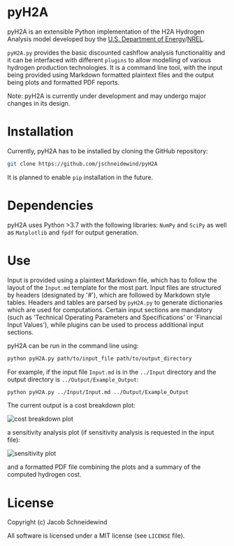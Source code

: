 # pyH2A

pyH2A is an extensible Python implementation of the H2A Hydrogen Analysis model developed buy the [U.S. Department of Energy](https://www.hydrogen.energy.gov/h2a_analysis.html)/[NREL](https://www.nrel.gov/hydrogen/h2a-production-models.html).

`pyH2A.py` provides the basic discounted cashflow analysis functionalitiy and it can be interfaced with different `plugins` to allow modelling of various hydrogen production technologies. It is a command line tool, with the input being provided using Markdown formatted plaintext files and the output being plots and formatted PDF reports.

Note: pyH2A is currently under development and may undergo major changes in its design.

# Installation

Currently, pyH2A has to be installed by cloning the GitHub repository:

```bash
git clone https://github.com/jschneidewind/pyH2A
```

It is planned to enable `pip` installation in the future.

# Dependencies

pyH2A uses Python >3.7 with the following libraries: `NumPy` and `SciPy` as well as `Matplotlib` and `fpdf` for output generation.

# Use

Input is provided using a plaintext Markdown file, which has to follow the layout of the `Input.md` template for the most part. Input files are structured by headers (designated by '#'), which are followed by Markdown style tables. Headers and tables are parsed by `pyH2A.py` to generate dictionaries which are used for computations. Certain input sections are mandatory (such as 'Technical Operating Parameters and Specifications' or 'Financial Input Values'), while plugins can be used to process additional input sections.

pyH2A can be run in the command line using:

```bash
python pyH2A.py path/to/input_file path/to/output_directory
```

For example, if the input file `Input.md` is in the `../Input` directory and the output directory is `../Output/Example_Output`:

```bash
python pyH2A.py ../Input/Input.md ../Output/Example_Output
```

The current output is a cost breakdown plot:

![cost breakdown plot](https://github.com/jschneidewind/pyH2A/blob/master/Output/Future_PEC_Type_2/cost_breakdown.png "Cost breakdown plot")

a sensitivity analysis plot (if sensitivity analysis is requested in the input file):

![sensitivity plot](https://github.com/jschneidewind/pyH2A/blob/master/Output/Future_PEC_Type_2/sensitivity_box_plot.png "Sensitivity plot")

and a formatted PDF file combining the plots and a summary of the computed hydrogen cost.

# License

Copyright (c) Jacob Schneidewind

All software is licensed under a MIT license (see `LICENSE` file).